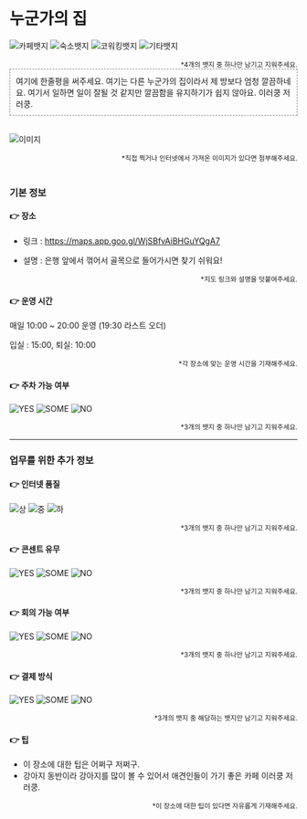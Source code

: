 # 누군가의 집

![카페뱃지](https://img.shields.io/badge/CAFE-994D1C?style=for-the-badge&&logoColor=white)
![숙소뱃지](https://img.shields.io/badge/HOTEL-DED0B6?style=for-the-badge&&logoColor=white)
![코워킹뱃지](https://img.shields.io/badge/COWORKING-DC8686?style=for-the-badge&&logoColor=white)
![기타뱃지](https://img.shields.io/badge/ELSE-B0A695?style=for-the-badge&&logoColor=white)

<div align="right"><sup>*4개의 뱃지 중 하나만 남기고 지워주세요.</sup></div>

<div style="border: 1px dashed gray; padding: 10px;">
여기에 한줄평을 써주세요. 여기는 다른 누군가의 집이라서 제 방보다 엄청 깔끔하네요. 여기서 일하면 일이 잘될 것 같지만 깔끔함을 유지하기가 쉽지 않아요. 이러쿵 저러쿵.
</div>

<br>

![이미지](https://image.ohou.se/i/bucketplace-v2-development/uploads/cards/project/170589817561427377.jpg?w=1700&h=1020&c=c)

<div align="right"><sub>*직접 찍거나 인터넷에서 가져온 이미지가 있다면 첨부해주세요.</sub></div>

<br>

### 기본 정보

#### 👉 장소

* 링크 : https://maps.app.goo.gl/WjSBfvAiBHGuYQgA7

* 설명 : 은행 앞에서 꺾어서 골목으로 들어가시면 찾기 쉬워요!

<div align="right"><sub>*지도 링크와 설명을 덧붙여주세요.</sub></div>

#### 👉 운영 시간

매일 10:00 ~ 20:00 운영 (19:30 라스트 오더)

입실 : 15:00, 퇴실: 10:00

<div align="right"><sub>*각 장소에 맞는 운영 시간을 기재해주세요.</sub></div>

#### 👉 주차 가능 여부

![YES](https://img.shields.io/badge/가능해요-1AACAC?style=for-the-badge&&logoColor=white)
![SOME](https://img.shields.io/badge/자리가%20몇개%20없어요-176B87?style=for-the-badge&&logoColor=white)
![NO](https://img.shields.io/badge/불가해요-04364A?style=for-the-badge&&logoColor=white)

<div align="right"><sub>*3개의 뱃지 중 하나만 남기고 지워주세요.</sub></div>



---
### 업무를 위한 추가 정보

#### 👉 인터넷 품질 

![상](https://img.shields.io/badge/빨라요-1AACAC?style=for-the-badge&&logoColor=white)
![중](https://img.shields.io/badge/보통이에요-176B87?style=for-the-badge&&logoColor=white)
![하](https://img.shields.io/badge/좋지않아요-04364A?style=for-the-badge&&logoColor=white)

<div align="right"><sub>*3개의 뱃지 중 하나만 남기고 지워주세요.</sub></div>

#### 👉 콘센트 유무

![YES](https://img.shields.io/badge/많아요-1AACAC?style=for-the-badge&&logoColor=white)
![SOME](https://img.shields.io/badge/몇몇%20자리에%20있어요-176B87?style=for-the-badge&&logoColor=white)
![NO](https://img.shields.io/badge/없어요-04364A?style=for-the-badge&&logoColor=white)

<div align="right"><sub>*3개의 뱃지 중 하나만 남기고 지워주세요.</sub></div>

#### 👉 회의 가능 여부

![YES](https://img.shields.io/badge/회의%20가능해요-1AACAC?style=for-the-badge&&logoColor=white)
![SOME](https://img.shields.io/badge/잘%20모르겠어요-176B87?style=for-the-badge&&logoColor=white)
![NO](https://img.shields.io/badge/회의는%20어려워요-04364A?style=for-the-badge&&logoColor=white)

<div align="right"><sub>*3개의 뱃지 중 하나만 남기고 지워주세요.</sub></div>

#### 👉 결제 방식

![YES](https://img.shields.io/badge/법인카드%20가능해요-1AACAC?style=for-the-badge&&logoColor=white)
![SOME](https://img.shields.io/badge/간편결제%20가능해요-176B87?style=for-the-badge&&logoColor=white)
![NO](https://img.shields.io/badge/현금만%20가능해요-04364A?style=for-the-badge&&logoColor=white)

<div align="right"><sub>*3개의 뱃지 중 해당하는 뱃지만 남기고 지워주세요.</sub></div>


#### 👉 팁

- 이 장소에 대한 팁은 어쩌구 저쩌구.
- 강아지 동반이라 강아지를 많이 볼 수 있어서 애견인들이 가기 좋은 카페 이러쿵 저러쿵.

<div align="right"><sub>*이 장소에 대한 팁이 있다면 자유롭게 기재해주세요.</sub></div>

